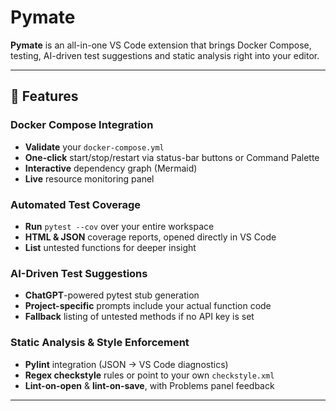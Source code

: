 # Pymate

**Pymate** is an all-in-one VS Code extension that brings Docker Compose, testing, AI-driven test suggestions and static analysis right into your editor.

---

## 🚀 Features

### Docker Compose Integration
- **Validate** your `docker-compose.yml`  
- **One-click** start/stop/restart via status-bar buttons or Command Palette  
- **Interactive** dependency graph (Mermaid)  
- **Live** resource monitoring panel  

### Automated Test Coverage
- **Run** `pytest --cov` over your entire workspace  
- **HTML & JSON** coverage reports, opened directly in VS Code  
- **List** untested functions for deeper insight  

### AI-Driven Test Suggestions
- **ChatGPT**-powered pytest stub generation  
- **Project-specific** prompts include your actual function code  
- **Fallback** listing of untested methods if no API key is set  

### Static Analysis & Style Enforcement
- **Pylint** integration (JSON → VS Code diagnostics)  
- **Regex checkstyle** rules or point to your own `checkstyle.xml`  
- **Lint-on-open** & **lint-on-save**, with Problems panel feedback  

---